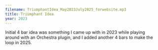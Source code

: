 ```yaml
---
filename: TriumphantIdea_May2023July2025_forwebsite.mp3
title: Triumphant Idea
year: 2023
---
```


Initial 4 bar idea was something I came up with in 2023 while playing around with an Orchestra plugin, and I added another 4 bars to make the loop in 2025.